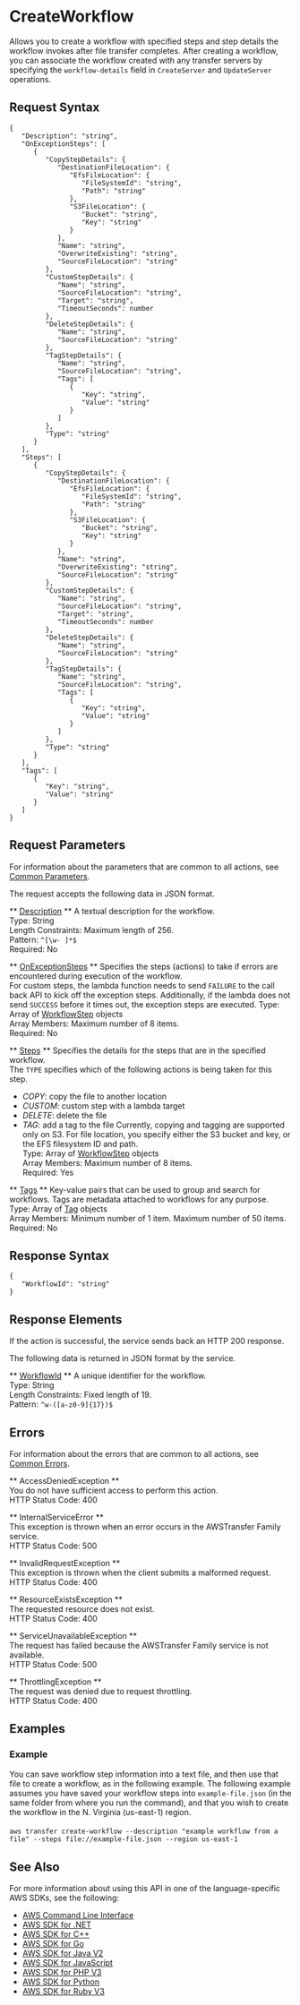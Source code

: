 # CreateWorkflow<a name="API_CreateWorkflow"></a>

 Allows you to create a workflow with specified steps and step details the workflow invokes after file transfer completes\. After creating a workflow, you can associate the workflow created with any transfer servers by specifying the `workflow-details` field in `CreateServer` and `UpdateServer` operations\. 

## Request Syntax<a name="API_CreateWorkflow_RequestSyntax"></a>

```
{
   "Description": "string",
   "OnExceptionSteps": [ 
      { 
         "CopyStepDetails": { 
            "DestinationFileLocation": { 
               "EfsFileLocation": { 
                  "FileSystemId": "string",
                  "Path": "string"
               },
               "S3FileLocation": { 
                  "Bucket": "string",
                  "Key": "string"
               }
            },
            "Name": "string",
            "OverwriteExisting": "string",
            "SourceFileLocation": "string"
         },
         "CustomStepDetails": { 
            "Name": "string",
            "SourceFileLocation": "string",
            "Target": "string",
            "TimeoutSeconds": number
         },
         "DeleteStepDetails": { 
            "Name": "string",
            "SourceFileLocation": "string"
         },
         "TagStepDetails": { 
            "Name": "string",
            "SourceFileLocation": "string",
            "Tags": [ 
               { 
                  "Key": "string",
                  "Value": "string"
               }
            ]
         },
         "Type": "string"
      }
   ],
   "Steps": [ 
      { 
         "CopyStepDetails": { 
            "DestinationFileLocation": { 
               "EfsFileLocation": { 
                  "FileSystemId": "string",
                  "Path": "string"
               },
               "S3FileLocation": { 
                  "Bucket": "string",
                  "Key": "string"
               }
            },
            "Name": "string",
            "OverwriteExisting": "string",
            "SourceFileLocation": "string"
         },
         "CustomStepDetails": { 
            "Name": "string",
            "SourceFileLocation": "string",
            "Target": "string",
            "TimeoutSeconds": number
         },
         "DeleteStepDetails": { 
            "Name": "string",
            "SourceFileLocation": "string"
         },
         "TagStepDetails": { 
            "Name": "string",
            "SourceFileLocation": "string",
            "Tags": [ 
               { 
                  "Key": "string",
                  "Value": "string"
               }
            ]
         },
         "Type": "string"
      }
   ],
   "Tags": [ 
      { 
         "Key": "string",
         "Value": "string"
      }
   ]
}
```

## Request Parameters<a name="API_CreateWorkflow_RequestParameters"></a>

For information about the parameters that are common to all actions, see [Common Parameters](CommonParameters.md)\.

The request accepts the following data in JSON format\.

 ** [Description](#API_CreateWorkflow_RequestSyntax) **   <a name="TransferFamily-CreateWorkflow-request-Description"></a>
A textual description for the workflow\.  
Type: String  
Length Constraints: Maximum length of 256\.  
Pattern: `^[\w- ]*$`   
Required: No

 ** [OnExceptionSteps](#API_CreateWorkflow_RequestSyntax) **   <a name="TransferFamily-CreateWorkflow-request-OnExceptionSteps"></a>
Specifies the steps \(actions\) to take if errors are encountered during execution of the workflow\.  
For custom steps, the lambda function needs to send `FAILURE` to the call back API to kick off the exception steps\. Additionally, if the lambda does not send `SUCCESS` before it times out, the exception steps are executed\.
Type: Array of [WorkflowStep](API_WorkflowStep.md) objects  
Array Members: Maximum number of 8 items\.  
Required: No

 ** [Steps](#API_CreateWorkflow_RequestSyntax) **   <a name="TransferFamily-CreateWorkflow-request-Steps"></a>
Specifies the details for the steps that are in the specified workflow\.  
 The `TYPE` specifies which of the following actions is being taken for this step\.   
+  *COPY*: copy the file to another location
+  *CUSTOM*: custom step with a lambda target
+  *DELETE*: delete the file
+  *TAG*: add a tag to the file
 Currently, copying and tagging are supported only on S3\. 
 For file location, you specify either the S3 bucket and key, or the EFS filesystem ID and path\.   
Type: Array of [WorkflowStep](API_WorkflowStep.md) objects  
Array Members: Maximum number of 8 items\.  
Required: Yes

 ** [Tags](#API_CreateWorkflow_RequestSyntax) **   <a name="TransferFamily-CreateWorkflow-request-Tags"></a>
Key\-value pairs that can be used to group and search for workflows\. Tags are metadata attached to workflows for any purpose\.  
Type: Array of [Tag](API_Tag.md) objects  
Array Members: Minimum number of 1 item\. Maximum number of 50 items\.  
Required: No

## Response Syntax<a name="API_CreateWorkflow_ResponseSyntax"></a>

```
{
   "WorkflowId": "string"
}
```

## Response Elements<a name="API_CreateWorkflow_ResponseElements"></a>

If the action is successful, the service sends back an HTTP 200 response\.

The following data is returned in JSON format by the service\.

 ** [WorkflowId](#API_CreateWorkflow_ResponseSyntax) **   <a name="TransferFamily-CreateWorkflow-response-WorkflowId"></a>
A unique identifier for the workflow\.  
Type: String  
Length Constraints: Fixed length of 19\.  
Pattern: `^w-([a-z0-9]{17})$` 

## Errors<a name="API_CreateWorkflow_Errors"></a>

For information about the errors that are common to all actions, see [Common Errors](CommonErrors.md)\.

 ** AccessDeniedException **   
You do not have sufficient access to perform this action\.  
HTTP Status Code: 400

 ** InternalServiceError **   
This exception is thrown when an error occurs in the AWSTransfer Family service\.  
HTTP Status Code: 500

 ** InvalidRequestException **   
This exception is thrown when the client submits a malformed request\.  
HTTP Status Code: 400

 ** ResourceExistsException **   
The requested resource does not exist\.  
HTTP Status Code: 400

 ** ServiceUnavailableException **   
The request has failed because the AWSTransfer Family service is not available\.  
HTTP Status Code: 500

 ** ThrottlingException **   
The request was denied due to request throttling\.  
HTTP Status Code: 400

## Examples<a name="API_CreateWorkflow_Examples"></a>

### Example<a name="API_CreateWorkflow_Example_1"></a>

You can save workflow step information into a text file, and then use that file to create a workflow, as in the following example\. The following example assumes you have saved your workflow steps into ` example-file.json ` \(in the same folder from where you run the command\), and that you wish to create the workflow in the N\. Virginia \(us\-east\-1\) region\. 

#### <a name="w341ab1c47c12c17c15b3b5"></a>

```
aws transfer create-workflow --description "example workflow from a file" --steps file://example-file.json --region us-east-1
```

## See Also<a name="API_CreateWorkflow_SeeAlso"></a>

For more information about using this API in one of the language\-specific AWS SDKs, see the following:
+  [AWS Command Line Interface](https://docs.aws.amazon.com/goto/aws-cli/transfer-2018-11-05/CreateWorkflow) 
+  [AWS SDK for \.NET](https://docs.aws.amazon.com/goto/DotNetSDKV3/transfer-2018-11-05/CreateWorkflow) 
+  [AWS SDK for C\+\+](https://docs.aws.amazon.com/goto/SdkForCpp/transfer-2018-11-05/CreateWorkflow) 
+  [AWS SDK for Go](https://docs.aws.amazon.com/goto/SdkForGoV1/transfer-2018-11-05/CreateWorkflow) 
+  [AWS SDK for Java V2](https://docs.aws.amazon.com/goto/SdkForJavaV2/transfer-2018-11-05/CreateWorkflow) 
+  [AWS SDK for JavaScript](https://docs.aws.amazon.com/goto/AWSJavaScriptSDK/transfer-2018-11-05/CreateWorkflow) 
+  [AWS SDK for PHP V3](https://docs.aws.amazon.com/goto/SdkForPHPV3/transfer-2018-11-05/CreateWorkflow) 
+  [AWS SDK for Python](https://docs.aws.amazon.com/goto/boto3/transfer-2018-11-05/CreateWorkflow) 
+  [AWS SDK for Ruby V3](https://docs.aws.amazon.com/goto/SdkForRubyV3/transfer-2018-11-05/CreateWorkflow) 
